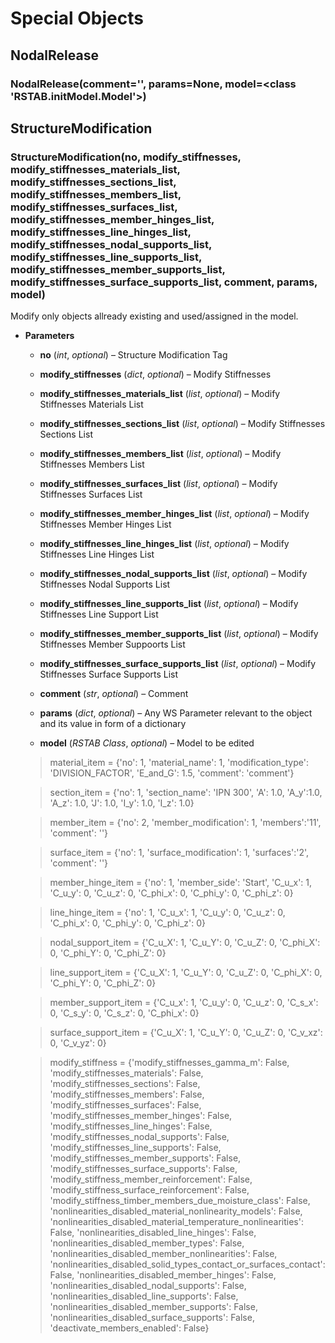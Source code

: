 # Special Objects


## NodalRelease 


### NodalRelease(comment='', params=None, model=<class 'RSTAB.initModel.Model'>)



## StructureModification 


### StructureModification(no, modify_stiffnesses, modify_stiffnesses_materials_list, modify_stiffnesses_sections_list, modify_stiffnesses_members_list, modify_stiffnesses_surfaces_list, modify_stiffnesses_member_hinges_list, modify_stiffnesses_line_hinges_list, modify_stiffnesses_nodal_supports_list, modify_stiffnesses_line_supports_list, modify_stiffnesses_member_supports_list, modify_stiffnesses_surface_supports_list, comment, params, model)

Modify only objects allready existing and used/assigned in the model.


* **Parameters**

    
    * **no** (*int*, *optional*) – Structure Modification Tag


    * **modify_stiffnesses** (*dict*, *optional*) – Modify Stiffnesses


    * **modify_stiffnesses_materials_list** (*list*, *optional*) – Modify Stiffnesses Materials List


    * **modify_stiffnesses_sections_list** (*list*, *optional*) – Modify Stiffnesses Sections List


    * **modify_stiffnesses_members_list** (*list*, *optional*) – Modify Stiffnesses Members List


    * **modify_stiffnesses_surfaces_list** (*list*, *optional*) – Modify Stiffnesses Surfaces List


    * **modify_stiffnesses_member_hinges_list** (*list*, *optional*) – Modify Stiffnesses Member Hinges List


    * **modify_stiffnesses_line_hinges_list** (*list*, *optional*) – Modify Stiffnesses Line Hinges List


    * **modify_stiffnesses_nodal_supports_list** (*list*, *optional*) – Modify Stiffnesses Nodal Supports List


    * **modify_stiffnesses_line_supports_list** (*list*, *optional*) – Modify Stiffnesses Line Support List


    * **modify_stiffnesses_member_supports_list** (*list*, *optional*) – Modify Stiffnesses Member Suppoorts List


    * **modify_stiffnesses_surface_supports_list** (*list*, *optional*) – Modify Stiffnesses Surface Supports List


    * **comment** (*str*, *optional*) – Comment


    * **params** (*dict*, *optional*) – Any WS Parameter relevant to the object and its value in form of a dictionary


    * **model** (*RSTAB Class*, *optional*) – Model to be edited


    > material_item = {'no': 1, 'material_name': 1, 'modification_type': 'DIVISION_FACTOR', 'E_and_G': 1.5, 'comment': 'comment'}
    
    > section_item = {'no': 1, 'section_name': 'IPN 300', 'A': 1.0, 'A_y':1.0, 'A_z': 1.0, 'J': 1.0, 'I_y': 1.0, 'I_z': 1.0}
    
    > member_item = {'no': 2, 'member_modification': 1, 'members':'11', 'comment': ''}
    
    > surface_item = {'no': 1, 'surface_modification': 1, 'surfaces':'2', 'comment': ''}
    
    > member_hinge_item = {'no': 1, 'member_side': 'Start', 'C_u_x': 1, 'C_u_y': 0, 'C_u_z': 0, 'C_phi_x': 0, 'C_phi_y': 0, 'C_phi_z': 0}
    
    > line_hinge_item = {'no': 1, 'C_u_x': 1, 'C_u_y': 0, 'C_u_z': 0, 'C_phi_x': 0, 'C_phi_y': 0, 'C_phi_z': 0}
    
    > nodal_support_item = {'C_u_X': 1, 'C_u_Y': 0, 'C_u_Z': 0, 'C_phi_X': 0, 'C_phi_Y': 0, 'C_phi_Z': 0}
    
    > line_support_item = {'C_u_X': 1, 'C_u_Y': 0, 'C_u_Z': 0, 'C_phi_X': 0, 'C_phi_Y': 0, 'C_phi_Z': 0}
    
    > member_support_item = {'C_u_x': 1, 'C_u_y': 0, 'C_u_z': 0, 'C_s_x': 0, 'C_s_y': 0, 'C_s_z': 0, 'C_phi_x': 0}
    
    > surface_support_item = {'C_u_X': 1, 'C_u_Y': 0, 'C_u_Z': 0, 'C_v_xz': 0, 'C_v_yz': 0}

    > modify_stiffness = {'modify_stiffnesses_gamma_m': False, 'modify_stiffnesses_materials': False, 'modify_stiffnesses_sections': False, 'modify_stiffnesses_members': False, 'modify_stiffnesses_surfaces': False, 'modify_stiffnesses_member_hinges': False, 'modify_stiffnesses_line_hinges': False, 'modify_stiffnesses_nodal_supports': False, 'modify_stiffnesses_line_supports': False, 'modify_stiffnesses_member_supports': False, 'modify_stiffnesses_surface_supports': False, 'modify_stiffness_member_reinforcement': False, 'modify_stiffness_surface_reinforcement': False, 'modify_stiffness_timber_members_due_moisture_class': False, 'nonlinearities_disabled_material_nonlinearity_models': False, 'nonlinearities_disabled_material_temperature_nonlinearities': False, 'nonlinearities_disabled_line_hinges': False, 'nonlinearities_disabled_member_types': False, 'nonlinearities_disabled_member_nonlinearities': False, 'nonlinearities_disabled_solid_types_contact_or_surfaces_contact': False, 'nonlinearities_disabled_member_hinges': False, 'nonlinearities_disabled_nodal_supports': False, 'nonlinearities_disabled_line_supports': False, 'nonlinearities_disabled_member_supports': False, 'nonlinearities_disabled_surface_supports': False, 'deactivate_members_enabled': False}


